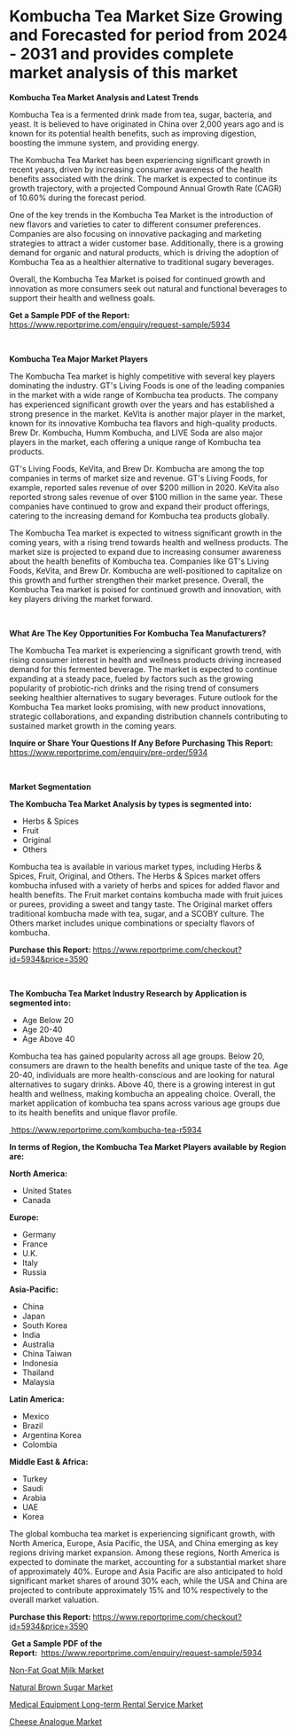 <p><h1>Kombucha Tea Market Size Growing and Forecasted for period from 2024 - 2031 and provides complete market analysis of this market</h1></p><p><strong>Kombucha Tea Market Analysis and Latest Trends</strong></p>
<p><p>Kombucha Tea is a fermented drink made from tea, sugar, bacteria, and yeast. It is believed to have originated in China over 2,000 years ago and is known for its potential health benefits, such as improving digestion, boosting the immune system, and providing energy.</p><p>The Kombucha Tea Market has been experiencing significant growth in recent years, driven by increasing consumer awareness of the health benefits associated with the drink. The market is expected to continue its growth trajectory, with a projected Compound Annual Growth Rate (CAGR) of 10.60% during the forecast period.</p><p>One of the key trends in the Kombucha Tea Market is the introduction of new flavors and varieties to cater to different consumer preferences. Companies are also focusing on innovative packaging and marketing strategies to attract a wider customer base. Additionally, there is a growing demand for organic and natural products, which is driving the adoption of Kombucha Tea as a healthier alternative to traditional sugary beverages.</p><p>Overall, the Kombucha Tea Market is poised for continued growth and innovation as more consumers seek out natural and functional beverages to support their health and wellness goals.</p></p>
<p><strong>Get a Sample PDF of the Report:&nbsp;</strong> <a href="https://www.reportprime.com/enquiry/request-sample/5934">https://www.reportprime.com/enquiry/request-sample/5934</a></p>
<p>&nbsp;</p>
<p><strong>Kombucha Tea Major Market Players</strong></p>
<p><p>The Kombucha Tea market is highly competitive with several key players dominating the industry. GT's Living Foods is one of the leading companies in the market with a wide range of Kombucha tea products. The company has experienced significant growth over the years and has established a strong presence in the market. KeVita is another major player in the market, known for its innovative Kombucha tea flavors and high-quality products. Brew Dr. Kombucha, Humm Kombucha, and LIVE Soda are also major players in the market, each offering a unique range of Kombucha tea products.</p><p>GT's Living Foods, KeVita, and Brew Dr. Kombucha are among the top companies in terms of market size and revenue. GT's Living Foods, for example, reported sales revenue of over $200 million in 2020. KeVita also reported strong sales revenue of over $100 million in the same year. These companies have continued to grow and expand their product offerings, catering to the increasing demand for Kombucha tea products globally.</p><p>The Kombucha Tea market is expected to witness significant growth in the coming years, with a rising trend towards health and wellness products. The market size is projected to expand due to increasing consumer awareness about the health benefits of Kombucha tea. Companies like GT's Living Foods, KeVita, and Brew Dr. Kombucha are well-positioned to capitalize on this growth and further strengthen their market presence. Overall, the Kombucha Tea market is poised for continued growth and innovation, with key players driving the market forward.</p></p>
<p>&nbsp;</p>
<p><strong>What Are The Key Opportunities For Kombucha Tea Manufacturers?</strong></p>
<p><p>The Kombucha Tea market is experiencing a significant growth trend, with rising consumer interest in health and wellness products driving increased demand for this fermented beverage. The market is expected to continue expanding at a steady pace, fueled by factors such as the growing popularity of probiotic-rich drinks and the rising trend of consumers seeking healthier alternatives to sugary beverages. Future outlook for the Kombucha Tea market looks promising, with new product innovations, strategic collaborations, and expanding distribution channels contributing to sustained market growth in the coming years.</p></p>
<p><strong>Inquire or Share Your Questions If Any Before Purchasing This Report:</strong> <a href="https://www.reportprime.com/enquiry/pre-order/5934">https://www.reportprime.com/enquiry/pre-order/5934</a></p>
<p>&nbsp;</p>
<p><strong>Market Segmentation</strong></p>
<p><strong>The Kombucha Tea Market Analysis by types is segmented into:</strong></p>
<p><ul><li>Herbs & Spices</li><li>Fruit</li><li>Original</li><li>Others</li></ul></p>
<p><p>Kombucha tea is available in various market types, including Herbs & Spices, Fruit, Original, and Others. The Herbs & Spices market offers kombucha infused with a variety of herbs and spices for added flavor and health benefits. The Fruit market contains kombucha made with fruit juices or purees, providing a sweet and tangy taste. The Original market offers traditional kombucha made with tea, sugar, and a SCOBY culture. The Others market includes unique combinations or specialty flavors of kombucha.</p></p>
<p><strong>Purchase this Report:&nbsp;</strong><a href="https://www.reportprime.com/checkout?id=5934&price=3590">https://www.reportprime.com/checkout?id=5934&price=3590</a></p>
<p>&nbsp;</p>
<p><strong>The Kombucha Tea Market Industry Research by Application is segmented into:</strong></p>
<p><ul><li>Age Below 20</li><li>Age 20-40</li><li>Age Above 40</li></ul></p>
<p><p>Kombucha tea has gained popularity across all age groups. Below 20, consumers are drawn to the health benefits and unique taste of the tea. Age 20-40, individuals are more health-conscious and are looking for natural alternatives to sugary drinks. Above 40, there is a growing interest in gut health and wellness, making kombucha an appealing choice. Overall, the market application of kombucha tea spans across various age groups due to its health benefits and unique flavor profile.</p></p>
<p><a href="https://www.reportprime.com/kombucha-tea-r5934">&nbsp;https://www.reportprime.com/kombucha-tea-r5934</a></p>
<p><strong>In terms of Region, the Kombucha Tea Market Players available by Region are:</strong></p>
<p>
    <p> <strong> North America: </strong>
        <ul>
            <li>United States</li>
            <li>Canada</li>
        </ul>
        </p> 
    <p> <strong> Europe: </strong>
        <ul>
            <li>Germany</li>
            <li>France</li>
            <li>U.K.</li>
            <li>Italy</li>
            <li>Russia</li>
        </ul>
        </p> 
    <p> <strong> Asia-Pacific: </strong>
        <ul>
            <li>China</li>
            <li>Japan</li>
            <li>South Korea</li>
            <li>India</li>
            <li>Australia</li>
            <li>China Taiwan</li>
            <li>Indonesia</li>
            <li>Thailand</li>
            <li>Malaysia</li>
        </ul>
        </p> 
    <p> <strong> Latin America: </strong>
        <ul>
            <li>Mexico</li>
            <li>Brazil</li>
            <li>Argentina Korea</li>
            <li>Colombia</li>
        </ul>
        </p> 
    <p> <strong> Middle East & Africa: </strong>
        <ul>
            <li>Turkey</li>
            <li>Saudi</li>
            <li>Arabia</li>
            <li>UAE</li>
            <li>Korea</li>
        </ul>
    </p>
    </p>
<p><p>The global kombucha tea market is experiencing significant growth, with North America, Europe, Asia Pacific, the USA, and China emerging as key regions driving market expansion. Among these regions, North America is expected to dominate the market, accounting for a substantial market share of approximately 40%. Europe and Asia Pacific are also anticipated to hold significant market shares of around 30% each, while the USA and China are projected to contribute approximately 15% and 10% respectively to the overall market valuation.</p></p>
<p><strong>Purchase this Report: </strong><a href="https://www.reportprime.com/checkout?id=5934&price=3590">https://www.reportprime.com/checkout?id=5934&price=3590</a></p>
<p>&nbsp;<strong>Get a Sample PDF of the Report:&nbsp;&nbsp;</strong><a href="https://www.reportprime.com/enquiry/request-sample/5934">https://www.reportprime.com/enquiry/request-sample/5934</a></p>
<p><strong></strong></p>
<p><p><a href="https://www.linkedin.com/pulse/non-fat-goat-milk-market-share-evolution-growth-trends-2024-v9wne">Non-Fat Goat Milk Market</a></p><p><a href="https://github.com/ZackaryHalvorson2023/Market-Research-Report-List-1/blob/main/natural-brown-sugar-market.md">Natural Brown Sugar Market</a></p><p><a href="https://www.linkedin.com/pulse/medical-equipment-long-term-rental-service-market-research-d2khc">Medical Equipment Long-term Rental Service Market</a></p><p><a href="https://github.com/AnnChovey2023/Market-Research-Report-List-1/blob/main/cheese-analogue-market.md">Cheese Analogue Market</a></p></p>